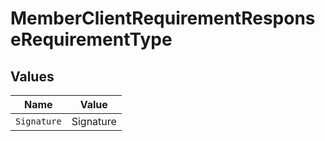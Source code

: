 # MemberClientRequirementResponseRequirementType


## Values

| Name        | Value       |
| ----------- | ----------- |
| `Signature` | Signature   |